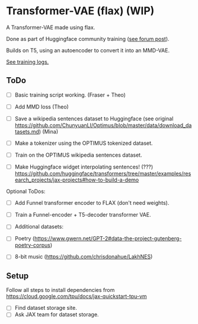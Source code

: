 # Transformer-VAE (flax) (WIP)

A Transformer-VAE made using flax.

Done as part of Huggingface community training ([see forum post](https://discuss.huggingface.co/t/train-a-vae-to-interpolate-on-english-sentences/7548)).

Builds on T5, using an autoencoder to convert it into an MMD-VAE.

[See training logs.](https://wandb.ai/fraser/flax-vae)

## ToDo

- [ ] Basic training script working. (Fraser + Theo)
- [ ] Add MMD loss (Theo)

- [ ] Save a wikipedia sentences dataset to Huggingface (see original https://github.com/ChunyuanLI/Optimus/blob/master/data/download_datasets.md) (Mina)
- [ ] Make a tokenizer using the OPTIMUS tokenized dataset.
- [ ] Train on the OPTIMUS wikipedia sentences dataset.

- [ ] Make Huggingface widget interpolating sentences! (???) https://github.com/huggingface/transformers/tree/master/examples/research_projects/jax-projects#how-to-build-a-demo

Optional ToDos:

- [ ] Add Funnel transformer encoder to FLAX (don't need weights).
- [ ] Train a Funnel-encoder + T5-decoder transformer VAE.

- [ ] Additional datasets:
- [ ] Poetry (https://www.gwern.net/GPT-2#data-the-project-gutenberg-poetry-corpus)
- [ ] 8-bit music (https://github.com/chrisdonahue/LakhNES)

## Setup

Follow all steps to install dependencies from https://cloud.google.com/tpu/docs/jax-quickstart-tpu-vm

- [ ] Find dataset storage site.
- [ ] Ask JAX team for dataset storage.
